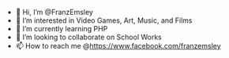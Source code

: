 - 👋 Hi, I’m @FranzEmsley
- 👀 I’m interested in Video Games, Art, Music, and Films
- 🌱 I’m currently learning PHP
- 💞️ I’m looking to collaborate on School Works
- 📫 How to reach me @https://www.facebook.com/franzemsley

<!---
FranzEmsley/FranzEmsley is a ✨ special ✨ repository because its `README.md` (this file) appears on your GitHub profile.
You can click the Preview link to take a look at your changes.
--->
